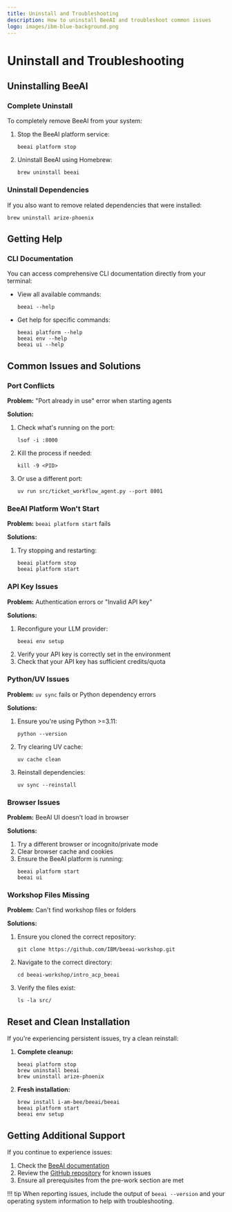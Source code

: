 ```yaml
---
title: Uninstall and Troubleshooting
description: How to uninstall BeeAI and troubleshoot common issues
logo: images/ibm-blue-background.png
---
```


# Uninstall and Troubleshooting

## Uninstalling BeeAI

### Complete Uninstall

To completely remove BeeAI from your system:

1. Stop the BeeAI platform service:

    ```shell
    beeai platform stop
    ```

2. Uninstall BeeAI using Homebrew:

    ```shell
    brew uninstall beeai
    ```

### Uninstall Dependencies

If you also want to remove related dependencies that were installed:

```shell
brew uninstall arize-phoenix
```

## Getting Help

### CLI Documentation

You can access comprehensive CLI documentation directly from your terminal:

- View all available commands:
    ```shell
    beeai --help
    ```

- Get help for specific commands:
    ```shell
    beeai platform --help
    beeai env --help
    beeai ui --help
    ```

## Common Issues and Solutions

### Port Conflicts

**Problem:** "Port already in use" error when starting agents

**Solution:**
1. Check what's running on the port:
    ```shell
    lsof -i :8000
    ```
2. Kill the process if needed:
    ```shell
    kill -9 <PID>
    ```
3. Or use a different port:
    ```shell
    uv run src/ticket_workflow_agent.py --port 8001
    ```

### BeeAI Platform Won't Start

**Problem:** `beeai platform start` fails

**Solutions:**
1. Try stopping and restarting:
    ```shell
    beeai platform stop
    beeai platform start
    ```

### API Key Issues

**Problem:** Authentication errors or "Invalid API key"

**Solutions:**
1. Reconfigure your LLM provider:
    ```shell
    beeai env setup
    ```
2. Verify your API key is correctly set in the environment
3. Check that your API key has sufficient credits/quota

### Python/UV Issues

**Problem:** `uv sync` fails or Python dependency errors

**Solutions:**
1. Ensure you're using Python >=3.11:
    ```shell
    python --version
    ```
2. Try clearing UV cache:
    ```shell
    uv cache clean
    ```
3. Reinstall dependencies:
    ```shell
    uv sync --reinstall
    ```

### Browser Issues

**Problem:** BeeAI UI doesn't load in browser

**Solutions:**
1. Try a different browser or incognito/private mode
2. Clear browser cache and cookies
3. Ensure the BeeAI platform is running:
    ```shell
    beeai platform start
    beeai ui
    ```

### Workshop Files Missing

**Problem:** Can't find workshop files or folders

**Solutions:**
1. Ensure you cloned the correct repository:
    ```shell
    git clone https://github.com/IBM/beeai-workshop.git
    ```
2. Navigate to the correct directory:
    ```shell
    cd beeai-workshop/intro_acp_beeai
    ```
3. Verify the files exist:
    ```shell
    ls -la src/
    ```

## Reset and Clean Installation

If you're experiencing persistent issues, try a clean reinstall:

1. **Complete cleanup:**
    ```shell
    beeai platform stop
    brew uninstall beeai
    brew uninstall arize-phoenix
    ```

2. **Fresh installation:**
    ```shell
    brew install i-am-bee/beeai/beeai
    beeai platform start
    beeai env setup
    ```

## Getting Additional Support

If you continue to experience issues:

1. Check the [BeeAI documentation](https://docs.beeai.dev)
2. Review the [GitHub repository](https://github.com/IBM/beeai-workshop) for known issues
3. Ensure all prerequisites from the pre-work section are met

!!! tip
    When reporting issues, include the output of `beeai --version` and your operating system information to help with troubleshooting.